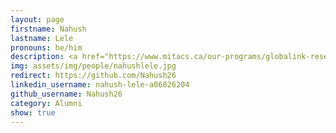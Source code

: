 ```yaml
---
layout: page
firstname: Nahush
lastname: Lele
pronouns: he/him
description: <a href="https://www.mitacs.ca/our-programs/globalink-research-internship-students/">MITACs Globalink</a> Research Intern (Summer 2023)
img: assets/img/people/nahushlele.jpg
redirect: https://github.com/Nahush26
linkedin_username: nahush-lele-a06826204
github_username: Nahush26
category: Alumni
show: true
---
```

